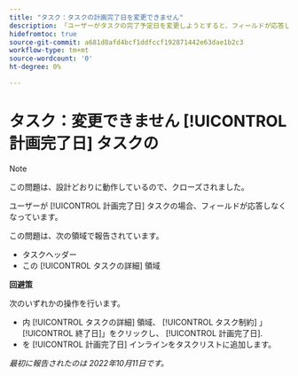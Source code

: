 ```yaml
---
title: "タスク：タスクの計画完了日を変更できません"
description: 「ユーザーがタスクの完了予定日を変更しようとすると、フィールドが応答しなくなります。 」
hidefromtoc: true
source-git-commit: a681d8afd4bcf1ddfccf192871442e63dae1b2c3
workflow-type: tm+mt
source-wordcount: '0'
ht-degree: 0%

---
```



# タスク：変更できません [!UICONTROL 計画完了日] タスクの

>[!NOTE]
>
>この問題は、設計どおりに動作しているので、クローズされました。

ユーザーが [!UICONTROL 計画完了日] タスクの場合、フィールドが応答しなくなっています。

この問題は、次の領域で報告されています。

* タスクヘッダー
* この [!UICONTROL タスクの詳細] 領域

**回避策**

次のいずれかの操作を行います。

* 内 [!UICONTROL タスクの詳細] 領域、 [!UICONTROL タスク制約] 」[!UICONTROL 終了日]」をクリックし、 [!UICONTROL 計画完了日].
* を [!UICONTROL 計画完了日] インラインをタスクリストに追加します。

_最初に報告されたのは 2022年10月11日です。_

